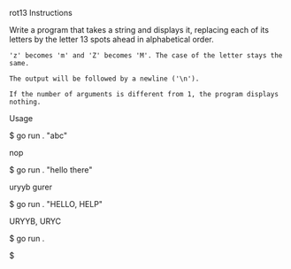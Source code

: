 rot13
Instructions

Write a program that takes a string and displays it, replacing each of its letters by the letter 13 spots ahead in alphabetical order.

    'z' becomes 'm' and 'Z' becomes 'M'. The case of the letter stays the same.

    The output will be followed by a newline ('\n').

    If the number of arguments is different from 1, the program displays nothing.

Usage

$ go run . "abc"

nop

$ go run . "hello there"

uryyb gurer

$ go run . "HELLO, HELP"

URYYB, URYC

$ go run .

$
